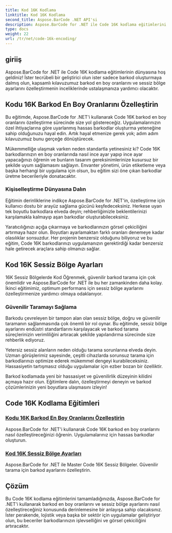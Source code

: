 ```yaml
---
title: Kod 16K Kodlama
linktitle: Kod 16K Kodlama
second_title: Aspose.BarCode .NET API'si
description: Aspose.BarCode for .NET ile Code 16K kodlama eğitimlerini keşfedin. Uygulamalarınızda hassas, güvenilir tarama için barkod en boy oranlarını ve sessiz bölge ayarlarını özelleştirin.
type: docs
weight: 22
url: /tr/net/code-16k-encoding/
---
```


## giriiş

Aspose.BarCode for .NET ile Code 16K kodlama eğitimlerinin dünyasına hoş geldiniz! İster tecrübeli bir geliştirici olun ister sadece barkod oluşturmaya dalmış olun, kapsamlı kılavuzumuz barkod en boy oranlarını ve sessiz bölge ayarlarını özelleştirmenin inceliklerinde ustalaşmanıza yardımcı olacaktır.

## Kodu 16K Barkod En Boy Oranlarını Özelleştirin

Bu eğitimde, Aspose.BarCode for .NET'i kullanarak Code 16K barkod en boy oranlarını özelleştirme sürecinde size yol göstereceğiz. Uygulamalarınızın özel ihtiyaçlarına göre uyarlanmış hassas barkodlar oluşturma yeteneğine sahip olduğunuzu hayal edin. Artık hayal etmenize gerek yok; adım adım kılavuzumuz bunu gerçeğe dönüştürecek.

Mükemmelliğe ulaşmak varken neden standartla yetinesiniz ki? Code 16K barkodlarınızın en boy oranlarında nasıl ince ayar yapıp ince ayar yapacağınızı öğrenin ve bunların tasarım gereksinimlerinize kusursuz bir şekilde uyum sağlamasını sağlayın. Envanter yönetimi, ürün etiketleme veya başka herhangi bir uygulama için olsun, bu eğitim sizi öne çıkan barkodlar üretme becerileriyle donatacaktır.

### Kişiselleştirme Dünyasına Dalın

Eğitimin derinliklerine indikçe Aspose.BarCode for .NET'in, özelleştirme için kullanıcı dostu bir arayüz sağlama gücünü keşfedeceksiniz. Herkese uyan tek boyutlu barkodlara elveda deyin; rehberliğimizle beklentilerinizi karşılamakla kalmayıp aşan barkodlar oluşturabileceksiniz.

Yaratıcılığınızı açığa çıkarmaya ve barkodlarınızın görsel çekiciliğini artırmaya hazır olun. Boyutları ayarlamaktan farklı oranları denemeye kadar olasılıklar sonsuzdur. Her projenin benzersiz olduğunu biliyoruz ve bu eğitim, Code 16K barkodlarınızı uygulamanızın gerektirdiği kadar benzersiz hale getirecek araçlara sahip olmanızı sağlar.

## Kod 16K Sessiz Bölge Ayarları

16K Sessiz Bölgelerde Kod Öğrenmek, güvenilir barkod tarama için çok önemlidir ve Aspose.BarCode for .NET ile bu her zamankinden daha kolay. İkinci eğitimimiz, optimum performans için sessiz bölge ayarlarını özelleştirmenize yardımcı olmaya odaklanıyor.

### Güvenilir Taramayı Sağlama

Barkodu çevreleyen bir tampon alan olan sessiz bölge, doğru ve güvenilir taramanın sağlanmasında çok önemli bir rol oynar. Bu eğitimde, sessiz bölge ayarlarını endüstri standartlarını karşılayacak ve barkod tarama süreçlerinizin verimliliğini artıracak şekilde yapılandırma sürecinde size rehberlik ediyoruz.

Yetersiz sessiz alanların neden olduğu tarama sorunlarına elveda deyin. Uzman görüşlerimiz sayesinde, çeşitli cihazlarda sorunsuz tarama için barkodlarınızı optimize ederek mükemmel dengeyi kurabileceksiniz. Hassasiyetin tartışmasız olduğu uygulamalar için ezber bozan bir özelliktir.

Barkod kodlamada yeni bir hassasiyet ve güvenilirlik düzeyinin kilidini açmaya hazır olun. Eğitimlere dalın, özelleştirmeyi deneyin ve barkod çözümlerinizin yeni boyutlara ulaşmasını izleyin!
## Code 16K Kodlama Eğitimleri
### [Kodu 16K Barkod En Boy Oranlarını Özelleştirin](./code-16k-aspect-ratio-customization/)
Aspose.BarCode for .NET'i kullanarak Code 16K barkod en boy oranlarını nasıl özelleştireceğinizi öğrenin. Uygulamalarınız için hassas barkodlar oluşturun.
### [Kod 16K Sessiz Bölge Ayarları](./code-16k-quiet-zone-settings/)
Aspose.BarCode for .NET ile Master Code 16K Sessiz Bölgeler. Güvenilir tarama için barkod ayarlarını özelleştirin.

## Çözüm

Bu Code 16K kodlama eğitimlerini tamamladığınızda, Aspose.BarCode for .NET'i kullanarak barkod en boy oranlarını ve sessiz bölge ayarlarını nasıl özelleştireceğiniz konusunda derinlemesine bir anlayışa sahip olacaksınız. İster perakende, lojistik veya başka bir sektör için uygulamalar geliştiriyor olun, bu beceriler barkodlarınızın işlevselliğini ve görsel çekiciliğini artıracaktır.